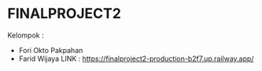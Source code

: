 # FINALPROJECT2
Kelompok :
- Fori Okto Pakpahan
- Farid Wijaya
LINK :
https://finalproject2-production-b2f7.up.railway.app/

